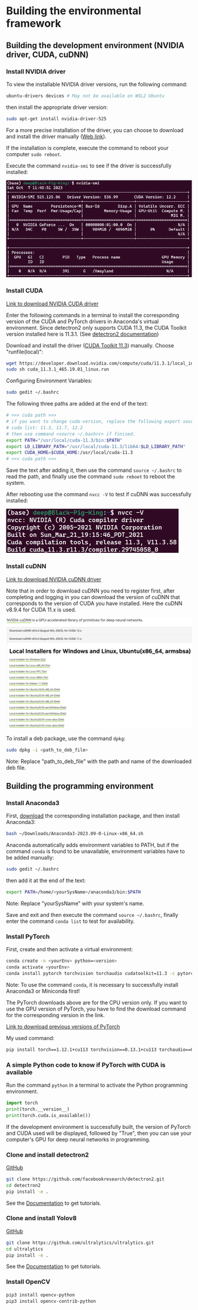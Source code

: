 # Building the environmental framework

## Building the development environment (NVIDIA driver, CUDA, cuDNN)

### Install NVIDIA driver

To view the installable NVIDIA driver versions, run the following command:

```bash
ubuntu-drivers devices # May not be available on WSL2 Ubuntu
```

then install the appropriate driver version:

```bash
sudo apt-get install nvidia-driver-525
```

For a more precise installation of the driver, you can choose to download and install the driver manually ([Web link](https://www.nvidia.com/download/index.aspx)).

If the installation is complete, execute the command to reboot your computer `sudo reboot`. 

Execute the command `nvidia-smi` to see if the driver is successfully installed:

![image-20231007114718531](https://github.com/GithubSherlock/GeneratingTrajectoriesViaMOT/blob/main/docs/Building%20the%20environmental%20framework.assets/image-20231007114718531.png)

### Install CUDA

[Link to download NVIDIA CUDA driver](https://developer.nvidia.com/cuda-toolkit)

Enter the following commands in a terminal to install the corresponding version of the CUDA and PyTorch drivers in Anaconda's virtual environment. Since detectron2 only supports CUDA 11.3, the CUDA Toolkit version installed here is 11.3.1. (See [detectron2 documentation](https://detectron2.readthedocs.io/en/latest/tutorials/install.html))

Download and install the driver ([CUDA Toolkit 11.3](https://developer.nvidia.com/cuda-11-3-1-download-archive?target_os=Linux&target_arch=x86_64&Distribution=WSL-Ubuntu&target_version=2.0&target_type=runfile_local)) manually. Choose "runfile(local)":

``````bash
wget https://developer.download.nvidia.com/compute/cuda/11.3.1/local_installers/cuda_11.3.1_465.19.01_linux.run
sudo sh cuda_11.3.1_465.19.01_linux.run
``````

Configuring Environment Variables:

```bash
sudo gedit ~/.bashrc
```

The following three paths are added at the end of the text:

```bash
# >>> cuda path >>>
# if you want to change cuda-version, replace the following export sources "cuda-xx.x"
# cuda list: 11.3, 11.7, 12.2
# then use command <source ~/.bashrc> if finised.
export PATH="/usr/local/cuda-11.3/bin:$PATH"
export LD_LIBRARY_PATH="/usr/local/cuda-11.3/lib64:$LD_LIBRARY_PATH"
export CUDA_HOME=$CUDA_HOME:/usr/local/cuda-11.3
# <<< cuda path <<<
```

Save the text after adding it, then use the command `source ~/.bashrc` to read the path, and finally use the command `sudo reboot` to reboot the system.

After rebooting use the command `nvcc -V` to test if cuDNN was successfully installed:

![image-20231007171601397](https://github.com/GithubSherlock/GeneratingTrajectoriesViaMOT/blob/main/docs/Building%20the%20environmental%20framework.assets/image-20231007171601397.png)

### Install cuDNN

[Link to download NVIDIA cuDNN driver](https://developer.nvidia.com/rdp/cudnn-archive)

Note that in order to download cuDNN you need to register first, after completing and logging in you can download the version of cuDNN that corresponds to the version of CUDA you have installed. Here the cuDNN v8.9.4 for CUDA 11.x is used.

![image-20231007172607569](https://github.com/GithubSherlock/GeneratingTrajectoriesViaMOT/blob/main/docs/Building%20the%20environmental%20framework.assets/image-20231007172607569.png)

To install a deb package, use the command `dpkg`:

```bash
sudo dpkg -i <path_to_deb_file>
```

Note: Replace "path_to_deb_file" with the path and name of the downloaded deb file.

## Building the programming environment

### Install Anaconda3

First, [download](https://www.anaconda.com/download#downloads) the corresponding installation package, and then install Anaconda3:

```bash
bash ~/Downloads/Anaconda3-2023.09-0-Linux-x86_64.sh
```

Anaconda automatically adds environment variables to PATH, but if the command `conda` is found to be unavailable, environment variables have to be added manually:

```bash
sudo gedit ~/.bashrc
```

then add it at the end of the text:

```bash
export PATH=/home/<yourSysName>/anaconda3/bin:$PATH
```

Note: Replace "yourSysName" with your system's name.

Save and exit and then execute the command `source ~/.bashrc`, finally enter the command `conda list` to test for availability.

### Install PyTorch

First, create and then activate a virtual environment:

```bash
conda create -n <yourEnv> python=<version>
conda activate <yourEnv>
conda install pytorch torchvision torchaudio cudatoolkit=11.3 -c pytorch # Cuda 11.3 is the latest version for detectron2!
```

Note: To use the command `conda`, it is necessary to successfully install Anaconda3 or Miniconda first!

The PyTorch downloads above are for the CPU version only. If you want to use the GPU version of PyTorch, you have to find the download command for the corresponding version in the link.

[Link to download previous versions of PyTorch](https://pytorch.org/get-started/previous-versions/)

My used command:

```bash
pip install torch==1.12.1+cu113 torchvision==0.13.1+cu113 torchaudio==0.12.1 --extra-index-url https://download.pytorch.org/whl/cu113 # 1.12.1 for PyTorch version, cu113 for CUDA version 11.3
```

### A simple Python code to know if PyTorch with CUDA is available

Run the command `python` in a terminal to activate the Python programming environment.

```python
import torch
print(torch.__version__)
print(torch.cuda.is_available())
```

If the development environment is successfully built, the version of PyTorch and CUDA used will be displayed, followed by "True", then you can use your computer's GPU for deep neural networks in programming.

### Clone and install detectron2

[GitHub](https://github.com/facebookresearch/detectron2)

```bash
git clone https://github.com/facebookresearch/detectron2.git
cd detectron2
pip install -e .
```

See the [Documentation](https://detectron2.readthedocs.io/en/latest/index.html) to get tutorials.

### Clone and install Yolov8

[GitHub](https://github.com/ultralytics/ultralytics)

```bash
git clone https://github.com/ultralytics/ultralytics.git
cd ultralytics
pip install -e .
```

See the [Documentation](https://docs.ultralytics.com/) to get tutorials.

### Install OpenCV

```bash
pip3 install opencv-python
pip3 install opencv-contrib-python
```

